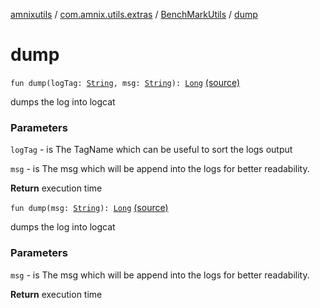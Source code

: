 [amnixutils](../../index.md) / [com.amnix.utils.extras](../index.md) / [BenchMarkUtils](index.md) / [dump](./dump.md)

# dump

`fun dump(logTag: `[`String`](https://kotlinlang.org/api/latest/jvm/stdlib/kotlin/-string/index.html)`, msg: `[`String`](https://kotlinlang.org/api/latest/jvm/stdlib/kotlin/-string/index.html)`): `[`Long`](https://kotlinlang.org/api/latest/jvm/stdlib/kotlin/-long/index.html) [(source)](https://github.com/AmniX/amnixUtils/tree/master/amnixutils/src/main/java/com/amnix/utils/extras/BenchMarkUtils.kt#L39)

dumps the log into logcat

### Parameters

`logTag` - is The TagName which can be useful to sort the logs output

`msg` - is The msg which will be append into the logs for better readability.

**Return**
execution time

`fun dump(msg: `[`String`](https://kotlinlang.org/api/latest/jvm/stdlib/kotlin/-string/index.html)`): `[`Long`](https://kotlinlang.org/api/latest/jvm/stdlib/kotlin/-long/index.html) [(source)](https://github.com/AmniX/amnixUtils/tree/master/amnixutils/src/main/java/com/amnix/utils/extras/BenchMarkUtils.kt#L52)

dumps the log into logcat

### Parameters

`msg` - is The msg which will be append into the logs for better readability.

**Return**
execution time

